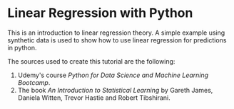 # Linear Regression with Python

This is an introduction to linear regression theory. A simple example using synthetic data is used to show how to use linear regression for predictions in python.

The sources used to create this tutorial are the following:
1. Udemy's course _Python for Data Science and Machine Learning Bootcamp_.
2. The book _An Introduction to Statistical Learning_ by Gareth James, Daniela Witten, Trevor Hastie and Robert Tibshirani.
